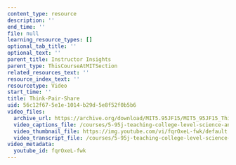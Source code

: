 ```yaml
---
content_type: resource
description: ''
end_time: ''
file: null
learning_resource_types: []
optional_tab_title: ''
optional_text: ''
parent_title: Instructor Insights
parent_type: ThisCourseAtMITSection
related_resources_text: ''
resource_index_text: ''
resourcetype: Video
start_time: ''
title: Think-Pair-Share
uid: 56c12f67-5e1e-1014-b29d-5e8f52f0b5b6
video_files:
  archive_url: https://archive.org/download/MIT5.95JF15/MIT5_95JF15_ThinkPairShare_300k.mp4
  video_captions_file: /courses/5-95j-teaching-college-level-science-and-engineering-fall-2015/8aa8790546345a1d85b0f0e9a258d6d5_fqrOxeL-fwk.vtt
  video_thumbnail_file: https://img.youtube.com/vi/fqrOxeL-fwk/default.jpg
  video_transcript_file: /courses/5-95j-teaching-college-level-science-and-engineering-fall-2015/3c580a8105624001904601475236f570_fqrOxeL-fwk.pdf
video_metadata:
  youtube_id: fqrOxeL-fwk
---
```

